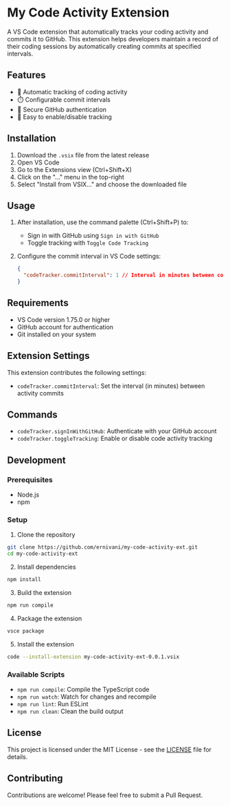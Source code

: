 # My Code Activity Extension

A VS Code extension that automatically tracks your coding activity and commits it to GitHub. This extension helps developers maintain a record of their coding sessions by automatically creating commits at specified intervals.

## Features

- 🔄 Automatic tracking of coding activity
- ⏱️ Configurable commit intervals
- 🔐 Secure GitHub authentication
- 🎯 Easy to enable/disable tracking

## Installation

1. Download the `.vsix` file from the latest release
2. Open VS Code
3. Go to the Extensions view (Ctrl+Shift+X)
4. Click on the "..." menu in the top-right
5. Select "Install from VSIX..." and choose the downloaded file

## Usage

1. After installation, use the command palette (Ctrl+Shift+P) to:
   - Sign in with GitHub using `Sign in with GitHub`
   - Toggle tracking with `Toggle Code Tracking`

2. Configure the commit interval in VS Code settings:
   ```json
   {
     "codeTracker.commitInterval": 1 // Interval in minutes between commits
   }
   ```

## Requirements

- VS Code version 1.75.0 or higher
- GitHub account for authentication
- Git installed on your system

## Extension Settings

This extension contributes the following settings:

* `codeTracker.commitInterval`: Set the interval (in minutes) between activity commits

## Commands

- `codeTracker.signInWithGitHub`: Authenticate with your GitHub account
- `codeTracker.toggleTracking`: Enable or disable code activity tracking

## Development

### Prerequisites
- Node.js
- npm

### Setup
1. Clone the repository
```bash
git clone https://github.com/ernivani/my-code-activity-ext.git
cd my-code-activity-ext
```

2. Install dependencies
```bash
npm install
```

3. Build the extension
```bash
npm run compile
```

4. Package the extension
```bash
vsce package
```

5. Install the extension
```bash
code --install-extension my-code-activity-ext-0.0.1.vsix
```

### Available Scripts
- `npm run compile`: Compile the TypeScript code
- `npm run watch`: Watch for changes and recompile
- `npm run lint`: Run ESLint
- `npm run clean`: Clean the build output

## License

This project is licensed under the MIT License - see the [LICENSE](LICENSE) file for details.

## Contributing

Contributions are welcome! Please feel free to submit a Pull Request. 